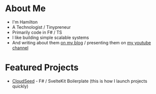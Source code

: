 # About Me

* I'm Hamilton
* A Technologist / Tinypreneur
* Primarily code in F# / TS
* I like building simple scalable systems
* And writing about them [on my blog](https://hamy.xyz) / presenting them on [my youtube channel](https://www.youtube.com/channel/UCPBY44jxP7gOMkUsP5rlGnw)

# Featured Projects

* [CloudSeed](https://cloudseed.xyz) - F# / SvelteKit Boilerplate (this is how I launch projects quickly)